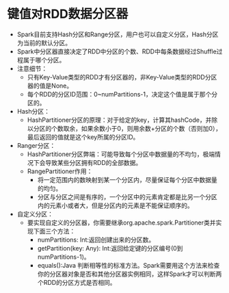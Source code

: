 # 键值对RDD数据分区器

  - Spark目前支持Hash分区和Range分区，用户也可以自定义分区，Hash分区为当前的默认分区。
  - Spark中分区器直接决定了RDD中分区的个数、RDD中每条数据经过Shuffle过程属于哪个分区。
  - 注意细节：
    - 只有Key-Value类型的RDD才有分区器的，非Key-Value类型的RDD分区器的值是None。
    - 每个RDD的分区ID范围：0~numPartitions-1，决定这个值是属于那个分区的。
  - Hash分区：
    - HashPartitioner分区的原理：对于给定的key，计算其hashCode，并除以分区的个数取余，如果余数小于0，则用余数+分区的个数（否则加0），最后返回的值就是这个key所属的分区ID。
  - Ranger分区：
    - HashPartitioner分区弊端：可能导致每个分区中数据量的不均匀，极端情况下会导致某些分区拥有RDD的全部数据。
    - RangePartitioner作用：
      - 将一定范围内的数映射到某一个分区内，尽量保证每个分区中数据量的均匀。
      - 分区与分区之间是有序的，一个分区中的元素肯定都是比另一个分区内的元素小或者大，但是分区内的元素是不能保证顺序的。
  - 自定义分区：
    - 要实现自定义的分区器，你需要继承org.apache.spark.Partitioner类并实现下面三个方法：
      - numPartitions: Int:返回创建出来的分区数。
      - getPartition(key: Any): Int:返回给定键的分区编号(0到numPartitions-1)。
      - equals():Java 判断相等性的标准方法。Spark需要用这个方法来检查你的分区器对象是否和其他分区器实例相同，这样Spark才可以判断两个RDD的分区方式是否相同。
      
      
  
